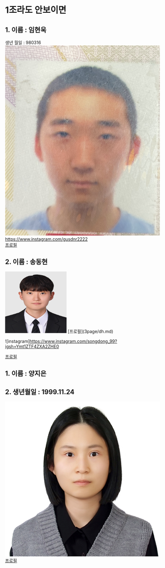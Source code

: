 # 1조라도 안보이면
## 1. 이름 : 임현욱  
생년 월일 : 980316  
![error](KakaoTalk_20240104_112423360.jpg)  
https://www.instagram.com/gusdnr2222  
[프로필](5page/readme32.md) 

## 2. 이름 : 송동현
<img src="3page\picture1.jpg" width="200" height= "200">
[프로필](3page/dh.md)

![instagram]https://www.instagram.com/songdong_99?igsh=Ymt1ZTF4ZXA2ZHE0

[프로필](3page/dh.md)


## 1. 이름 : 양지은 
## 2. 생년월일 : 1999.11.24 
![Alt text](<비자 사진 - 복사본.jpg>)
[프로필](https://www.deu.ac.kr/www)

